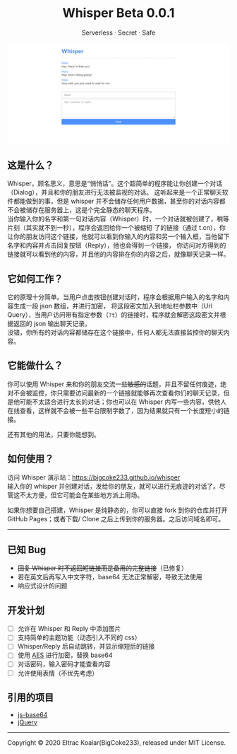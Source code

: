 <h1 align="center">Whisper Beta 0.0.1</h1>
<p align="center">Serverless · Secret · Safe</p>

![](./screenshot.png)

## 这是什么？

Whisper，顾名思义，意思是“悄悄话”。这个超简单的程序能让你创建一个对话（Dialog），并且和你的朋友进行无法被监视的对话。
这听起来是一个正常聊天软件都能做到的事，但是 whisper 并不会储存任何用户数据，甚至你的对话内容都不会被储存在服务器上，这是个完全静态的聊天程序。  
当你输入你的名字和第一句对话内容（Whisper）时，一个对话就被创建了，稍等片刻（其实就不到一秒），程序会返回给你一个被缩短
了的链接（通过 t.cn），你让你的朋友访问这个链接，他就可以看到你输入的内容和另一个输入框，当他留下名字和内容并点击回复按钮（Reply），他也会得到一个链接，
你访问对方得到的链接就可以看到他的内容，并且他的内容排在你的内容之后，就像聊天记录一样。

## 它如何工作？

它的原理十分简单。当用户点击按钮创建对话时，程序会根据用户输入的名字和内容生成一段 json 数组，并进行加密，
将这段密文加入到地址栏参数中（Url Query），当用户访问带有指定参数（`?t`）的链接时，程序就会解密这段密文并根据返回的 json 输出聊天记录。  
没错，你所有的对话内容都储存在这个链接中，任何人都无法直接监控你的聊天内容。

## 它能做什么？

你可以使用 Whisper 来和你的朋友交流一些~~敏感的~~话题，并且不留任何痕迹，绝对不会被监控，你只需要访问最新的一个链接就能够再次查看你们的聊天记录，但是他可能不太适合进行太长的对话；你也可以在 Whisper 内写一些内容，供他人在线查看，这样就不会被一些平台限制字数了，因为结果就只有一个长度短小的链接。

还有其他的用法，只要你能想到。

## 如何使用？

访问 Whisper 演示站：https://bigcoke233.github.io/whisper  
输入你的 whisper 并创建对话，发给你的朋友，就可以进行无痕迹的对话了。尽管这不太方便，但它可能会在某些地方派上用场。

如果你想要自己搭建，Whisper 是纯静态的，你可以直接 fork 到你的仓库并打开 GitHub Pages；或者下载/ Clone 之后上传到你的服务器。之后访问域名即可。

---

## 已知 Bug

- ~~回复 Whisper 时不返回短链接而是备用的完整链接~~（已修复）
- 若在英文后再写入中文字符，base64 无法正常解密，导致无法使用
- 响应式设计的问题

## 开发计划

- [ ] 允许在 Whisper 和 Reply 中添加图片
- [ ] 支持简单的主题功能（动态引入不同的 css）
- [ ] Whisper/Reply 后自动跳转，并显示缩短后的链接
- [ ] 使用 [AES](https://github.com/ricmoo/aes-js) 进行加密，替换 base64
- [ ] 对话密码，输入密码才能查看内容
- [ ] 允许使用表情（不优先考虑）

## 引用的项目

- [js-base64](https://github.com/dankogai/js-base64)
- [jQuery](https://github.com/jquery/jquery)

---

Copyright &copy; 2020 Eltrac Koalar(BigCoke233), released under MIT License.
